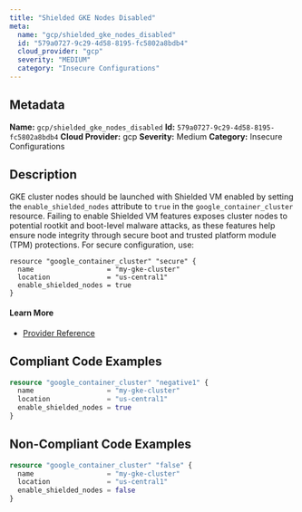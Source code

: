```yaml
---
title: "Shielded GKE Nodes Disabled"
meta:
  name: "gcp/shielded_gke_nodes_disabled"
  id: "579a0727-9c29-4d58-8195-fc5802a8bdb4"
  cloud_provider: "gcp"
  severity: "MEDIUM"
  category: "Insecure Configurations"
---
```

## Metadata
**Name:** `gcp/shielded_gke_nodes_disabled`
**Id:** `579a0727-9c29-4d58-8195-fc5802a8bdb4`
**Cloud Provider:** gcp
**Severity:** Medium
**Category:** Insecure Configurations
## Description
GKE cluster nodes should be launched with Shielded VM enabled by setting the `enable_shielded_nodes` attribute to `true` in the `google_container_cluster` resource. Failing to enable Shielded VM features exposes cluster nodes to potential rootkit and boot-level malware attacks, as these features help ensure node integrity through secure boot and trusted platform module (TPM) protections. For secure configuration, use:

```
resource "google_container_cluster" "secure" {
  name                  = "my-gke-cluster"
  location              = "us-central1"
  enable_shielded_nodes = true
}
```

#### Learn More

 - [Provider Reference](https://registry.terraform.io/providers/hashicorp/google/latest/docs/resources/container_cluster#enable_shielded_nodes)


## Compliant Code Examples
```terraform
resource "google_container_cluster" "negative1" {
  name                  = "my-gke-cluster"
  location              = "us-central1"
  enable_shielded_nodes = true
}
```
## Non-Compliant Code Examples
```terraform
resource "google_container_cluster" "false" {
  name                  = "my-gke-cluster"
  location              = "us-central1"
  enable_shielded_nodes = false
}
```
